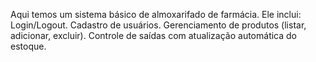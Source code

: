 Aqui temos um sistema básico de almoxarifado de farmácia. 
Ele inclui:
Login/Logout.
Cadastro de usuários.
Gerenciamento de produtos (listar, adicionar, excluir).
Controle de saídas com atualização automática do estoque.
